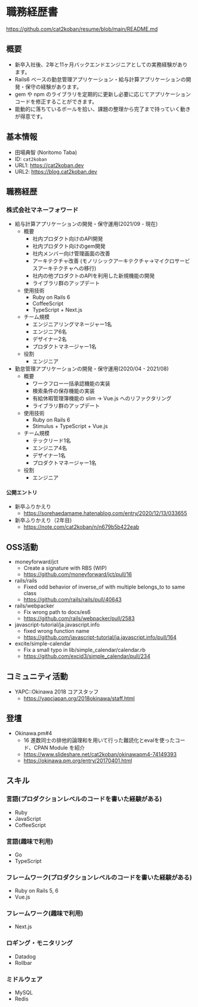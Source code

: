 # 職務経歴書

https://github.com/cat2koban/resume/blob/main/README.md

## 概要

- 新卒入社後、2年と11ヶ月バックエンドエンジニアとしての実務経験があります。
- Rails6 ベースの勤怠管理アプリケーション・給与計算アプリケーションの開発・保守の経験があります。
- gem や npm のライブラリを定期的に更新し必要に応じてアプリケーションコードを修正することができます。
- 能動的に落ちているボールを拾い、課題の整理から完了まで持っていく動きが得意です。

## 基本情報

- 田場典智 (Noritomo Taba)
- ID: `cat2koban`
- URL1: https://cat2koban.dev
- URL2: https://blog.cat2koban.dev

## 職務経歴

### 株式会社マネーフォワード

- 給与計算アプリケーションの開発・保守運用(2021/09 - 現在)
  - 概要
    - 社内プロダクト向けのAPI開発　
    - 社内プロダクト向けのgem開発
    - 社内メンバー向け管理画面の改善
    - アーキテクチャ改善 (モノリシックアーキテクチャ→マイクロサービスアーキテクチャへの移行)
    - 社内の他プロダクトのAPIを利用した新規機能の開発
    - ライブラリ群のアップデート
  - 使用技術
    - Ruby on Rails 6
    - CoffeeScript
    - TypeScript + Next.js
  - チーム規模
    - エンジニアリングマネージャー1名
    - エンジニア6名
    - デザイナー2名
    - プロダクトマネージャー1名
  - 役割
    - エンジニア
- 勤怠管理アプリケーションの開発・保守運用(2020/04 - 2021/08)
  - 概要
    - ワークフロー一括承認機能の実装
    - 検索条件の保存機能の実装
    - 有給休暇管理簿機能の slim -> Vue.js へのリファクタリング
    - ライブラリ群のアップデート
  - 使用技術
    - Ruby on Rails 6
    - Stimulus + TypeScript + Vue.js
  - チーム規模
    - テックリード1名
    - エンジニア4名
    - デザイナー1名
    - プロダクトマネージャー1名
  - 役割
    - エンジニア

#### 公開エントリ

- 新卒ふりかえり
  - https://sorehaedamame.hatenablog.com/entry/2020/12/13/033655
- 新卒ふりかえり（2年目)
  - https://note.com/cat2koban/n/n679b5b422eab

## OSS活動

- moneyforward/jct
  - Create a signature with RBS (WIP)
  - https://github.com/moneyforward/jct/pull/16
- rails/rails
  - Fixed odd behavior of inverse_of with multiple belongs_to to same class
  - https://github.com/rails/rails/pull/40643
- rails/webpacker
  - Fix wrong path to docs/es6
  - https://github.com/rails/webpacker/pull/2583
- javascript-tutorial/ja.javascript.info
  - fixed wrong function name
  - https://github.com/javascript-tutorial/ja.javascript.info/pull/164
- excite/simple-calendar
  - Fix a small typo in lib/simple_calendar/calendar.rb 
  - https://github.com/excid3/simple_calendar/pull/234

## コミュニティ活動

- YAPC::Okinawa 2018 コアスタッフ
  - https://yapcjapan.org/2018okinawa/staff.html

## 登壇

- Okinawa.pm#4
  - 16 進数同士の排他的論理和を用いて行った難読化とevalを使ったコード、CPAN Module を紹介
  - https://www.slideshare.net/cat2koban/okinawapm4-74149393
  - https://okinawa.pm.org/entry/20170401.html

## スキル

### 言語(プロダクションレベルのコードを書いた経験がある)
- Ruby
- JavaScript
- CoffeeScript

### 言語(趣味で利用)
- Go
- TypeScript

### フレームワーク(プロダクションレベルのコードを書いた経験がある)
- Ruby on Rails 5, 6
- Vue.js

### フレームワーク(趣味で利用)
- Next.js

### ロギング・モニタリング
- Datadog
- Rollbar

### ミドルウェア
- MySQL
- Redis


